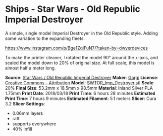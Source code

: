 # Ships - Star Wars - Old Republic  Imperial Destroyer

A simple, single model Imperial Destroyer in the Old Republic style. Adding some variation
to the expanding fleets:

https://www.instagram.com/p/Bge1ZqiFuN7/?taken-by=dwyerdevices

To make the printer cleaner, I rotated the model 90° around the x-axis, and scaled the model
down to 20% of original size. At full scale, this model is almost half a meter long.

**Source**: [Star Wars / Old Republic Imperial Destroyer](https://www.thingiverse.com/thing:1112088)
**Maker**: [Gargi](https://www.thingiverse.com/Gargi)
**License**: [Creative Commons - Attribution](http://creativecommons.org/licenses/by/3.0/)
**Model**: [SWTOR_Imp_Destroyer.stl](https://www.thingiverse.com/download:1746996)
**Scale**: 20%
**Final Size**: 53.2mm x 18.5mm x 98.5mm
**Material**: Inland Silver PLA 1.75mm
**Print Date**: 2018/03/18
**Print Time**: 6 hours 28 minutes
**Estimated Print Time**: 7 hours 9 minutes
**Estimated Filament**: 5.1 meters
**Slicer**: Cura 3.2
**Slicer Settings**:
 
 - 0.06mm layers
 - raft
 - supports everywhere
 - 40% infill